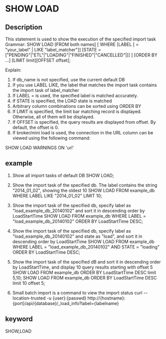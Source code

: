 <!-- 
Licensed to the Apache Software Foundation (ASF) under one
or more contributor license agreements.  See the NOTICE file
distributed with this work for additional information
regarding copyright ownership.  The ASF licenses this file
to you under the Apache License, Version 2.0 (the
"License"); you may not use this file except in compliance
with the License.  You may obtain a copy of the License at

  http://www.apache.org/licenses/LICENSE-2.0

Unless required by applicable law or agreed to in writing,
software distributed under the License is distributed on an
"AS IS" BASIS, WITHOUT WARRANTIES OR CONDITIONS OF ANY
KIND, either express or implied.  See the License for the
specific language governing permissions and limitations
under the License.
-->

# SHOW LOAD
## Description
This statement is used to show the execution of the specified import task
Grammar:
SHOW LOAD
[FROM both names]
[
WHERE
[LABEL [ = "your_label" | LIKE "label_matcher"]]
[STATE = ["PENDING"|"ETL"|"LOADING"|"FINISHED"|"CANCELLED"|]]
]
[ORDER BY ...]
[LIMIT limit][OFFSET offset];

Explain:
1) If db_name is not specified, use the current default DB
2) If you use LABEL LIKE, the label that matches the import task contains the import task of label_matcher
3) If LABEL = is used, the specified label is matched accurately.
4) If STATE is specified, the LOAD state is matched
5) Arbitrary column combinations can be sorted using ORDER BY
6) If LIMIT is specified, the limit bar matching record is displayed. Otherwise, all of them will be displayed.
7) If OFFSET is specified, the query results are displayed from offset. By default, the offset is 0.
8) If broker/mini load is used, the connection in the URL column can be viewed using the following command:

SHOW LOAD WARNINGS ON 'url'

## example
1. Show all import tasks of default DB
SHOW LOAD;

2. Show the import task of the specified db. The label contains the string "2014_01_02", showing the oldest 10
SHOW LOAD FROM example_db WHERE LABEL LIKE "2014_01_02" LIMIT 10;

3. Show the import task of the specified db, specify label as "load_example_db_20140102" and sort it in descending order by LoadStartTime
SHOW LOAD FROM example_db WHERE LABEL = "load_example_db_20140102" ORDER BY LoadStartTime DESC;

4. Show the import task of the specified db, specify label as "load_example_db_20140102" and state as "load", and sort it in descending order by LoadStartTime
SHOW LOAD FROM example_db WHERE LABEL = "load_example_db_20140102" AND STATE = "loading" ORDER BY LoadStartTime DESC;

5. Show the import task of the specified dB and sort it in descending order by LoadStartTime, and display 10 query results starting with offset 5
SHOW LOAD FROM example_db ORDER BY LoadStartTime DESC limit 5,10;
SHOW LOAD FROM example_db ORDER BY LoadStartTime DESC limit 10 offset 5;

6. Small batch import is a command to view the import status
curl --location-trusted -u {user}:{passwd} http://{hostname}:{port}/api/{database}/_load_info?label={labelname}

## keyword
SHOW,LOAD
